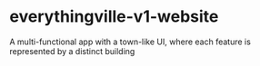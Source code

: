 # everythingville-v1-website
A multi-functional app with a town-like UI, where each feature is represented by a distinct building

